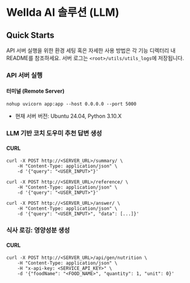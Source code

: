 # Wellda AI 솔루션 (LLM)

## Quick Starts
API 서버 실행을 위한 환경 세팅 혹은 자세한 사용 방법은 각 기능 디렉터리 내 README를 참조하세요. 서버 로그는 `<root>/utils/utils_logs`에 저장됩니다.

### API 서버 실행
#### 터미널 (Remote Server)
```shell
nohup uvicorn app:app --host 0.0.0.0 --port 5000 
```
- 현재 서버 버전: Ubuntu 24.04, Python 3.10.X

### LLM 기반 코치 도우미 추천 답변 생성
#### CURL
```shell
curl -X POST http://<SERVER_URL>/summary/ \
    -H "Content-Type: application/json" \
    -d '{"query": "<USER_INPUT>"}'
```
```shell
curl -X POST http://<SERVER_URL>/reference/ \
    -H "Content-Type: application/json" \
    -d '{"query": "<USER_INPUT>"}'
```
```shell
curl -X POST http://<SERVER_URL>/answer/ \
    -H "Content-Type: application/json" \
    -d '{"query": "<USER_INPUT>", "data": [...]}'
```

### 식사 로깅: 영양성분 생성
#### CURL
```shell
curl -X POST http://<SERVER_URL>/api/gen/nutrition \
    -H "Content-Type: application/json" \
    -H "x-api-key: <SERVICE_API_KEY>" \
    -d '{"foodName": "<FOOD_NAME>", "quantity": 1, "unit": 0}'
```